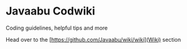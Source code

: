 # Javaabu Codwiki
Coding guidelines, helpful tips and more

Head over to the [https://github.com/Javaabu/wiki/wiki](Wiki) section
